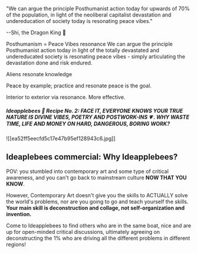 






"We can argue the principle Posthumanist action today for upwards of 70% of the population, in light of the neoliberal capitalist devastation and undereducation of society today is resonating peace vibes."

 --Shi, the Dragon King 🐉 















Posthumanism = Peace Vibes resonance
We can argue the principle Posthumanist action today in light of the totally devastated and undereducated society is resonating peace vibes - simply articulating the devastation done and risk endured.








Aliens resonate knowledge


Peace by example; practice and resonate peace is the goal. 

Interior to exterior via resonance. More effective.


##### Ideapplebees 📜 Recipe No. 2: FACE IT, EVERYONE KNOWS YOUR TRUE NATURE IS DIVINE VIBES, POETRY AND POSTWORK-INS 💗 . WHY WASTE TIME, LIFE AND MONEY ON HARD, DANGEROUS, BORING WORK?

![[ea52ff5eecfd5c17e47b95ef128943c6.jpg]]














## Ideaplebees commercial: Why Ideapplebees?

POV: you stumbled into contemporary art and some type of critical awareness, and you can't go back to mainstream culture **NOW THAT YOU KNOW**. 

However, Contemporary Art doesn't give you the skills to ACTUALLY solve the world's problems, nor are you going to go and teach yourself the skills. **Your main skill is deconstruction and collage, not self-organization and invention.** 

Come to Ideapplebees to find others who are in the same boat, nice and are up for open-minded critical discussions, ultimately agreeing on deconstructing the 1% who are driving all the different problems in different regions!






